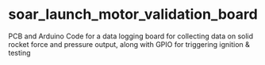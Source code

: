 # soar_launch_motor_validation_board
PCB and Arduino Code for a data logging board for collecting data on solid rocket force and pressure output, along with GPIO for triggering ignition &amp; testing
